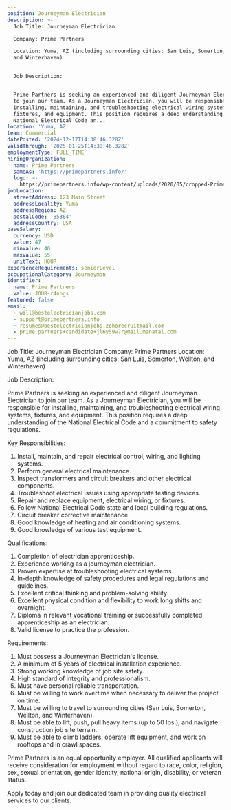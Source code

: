 ```yaml
---
position: Journeyman Electrician
description: >-
  Job Title: Journeyman Electrician

  Company: Prime Partners

  Location: Yuma, AZ (including surrounding cities: San Luis, Somerton, Wellton,
  and Winterhaven)


  Job Description:


  Prime Partners is seeking an experienced and diligent Journeyman Electrician
  to join our team. As a Journeyman Electrician, you will be responsible for
  installing, maintaining, and troubleshooting electrical wiring systems,
  fixtures, and equipment. This position requires a deep understanding of the
  National Electrical Code an...
location: 'Yuma, AZ'
team: Commercial
datePosted: '2024-12-17T14:38:46.328Z'
validThrough: '2025-01-25T14:38:46.328Z'
employmentType: FULL_TIME
hiringOrganization:
  name: Prime Partners
  sameAs: 'https://primepartners.info/'
  logo: >-
    https://primepartners.info/wp-content/uploads/2020/05/cropped-Prime-Partners-Logo-NO-BG-1-1.png
jobLocation:
  streetAddress: 123 Main Street
  addressLocality: Yuma
  addressRegion: AZ
  postalCode: '85364'
  addressCountry: USA
baseSalary:
  currency: USD
  value: 47
  minValue: 40
  maxValue: 55
  unitText: HOUR
experienceRequirements: seniorLevel
occupationalCategory: Journeyman
identifier:
  name: Prime Partners
  value: JOUR-r4nbgs
featured: false
email:
  - will@bestelectricianjobs.com
  - support@primepartners.info
  - resumes@bestelectricianjobs.zohorecruitmail.com
  - prime.partners+candidate+jl6y59w7r@mail.manatal.com
---
```




Job Title: Journeyman Electrician
Company: Prime Partners
Location: Yuma, AZ (including surrounding cities: San Luis, Somerton, Wellton, and Winterhaven)

Job Description:

Prime Partners is seeking an experienced and diligent Journeyman Electrician to join our team. As a Journeyman Electrician, you will be responsible for installing, maintaining, and troubleshooting electrical wiring systems, fixtures, and equipment. This position requires a deep understanding of the National Electrical Code and a commitment to safety regulations.

Key Responsibilities:

1. Install, maintain, and repair electrical control, wiring, and lighting systems.
2. Perform general electrical maintenance.
3. Inspect transformers and circuit breakers and other electrical components.
4. Troubleshoot electrical issues using appropriate testing devices.
5. Repair and replace equipment, electrical wiring, or fixtures.
6. Follow National Electrical Code state and local building regulations.
7. Circuit breaker corrective maintenance.
8. Good knowledge of heating and air conditioning systems.
9. Good knowledge of various test equipment.

Qualifications:

1. Completion of electrician apprenticeship.
2. Experience working as a journeyman electrician.
3. Proven expertise at troubleshooting electrical systems.
4. In-depth knowledge of safety procedures and legal regulations and guidelines.
5. Excellent critical thinking and problem-solving ability.
6. Excellent physical condition and flexibility to work long shifts and overnight.
7. Diploma in relevant vocational training or successfully completed apprenticeship as an electrician.
8. Valid license to practice the profession.

Requirements:

1. Must possess a Journeyman Electrician's license.
2. A minimum of 5 years of electrical installation experience.
3. Strong working knowledge of job site safety.
4. High standard of integrity and professionalism.
5. Must have personal reliable transportation.
6. Must be willing to work overtime when necessary to deliver the project on time.
7. Must be willing to travel to surrounding cities (San Luis, Somerton, Wellton, and Winterhaven).
8. Must be able to lift, push, pull heavy items (up to 50 lbs.), and navigate construction job site terrain.
9. Must be able to climb ladders, operate lift equipment, and work on rooftops and in crawl spaces.

Prime Partners is an equal opportunity employer. All qualified applicants will receive consideration for employment without regard to race, color, religion, sex, sexual orientation, gender identity, national origin, disability, or veteran status.

Apply today and join our dedicated team in providing quality electrical services to our clients.
